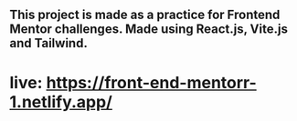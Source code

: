 ## This project is made as a practice for Frontend Mentor challenges. Made using React.js, Vite.js and Tailwind.

# live: https://front-end-mentorr-1.netlify.app/
